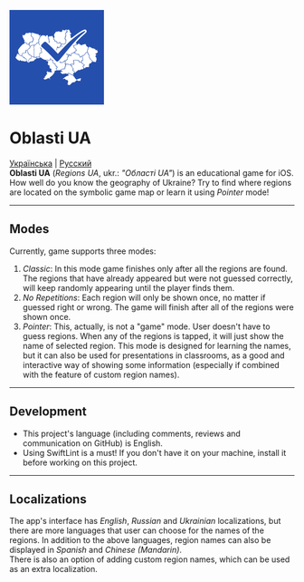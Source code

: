 ![logo](https://github.com/artem-y/oblasti_ua/raw/master/Oblasti%20UA/Assets.xcassets/AppIcon.appiconset/UkraineIcon_83.5@2x.png)
# Oblasti UA

[Українська](https://github.com/artem-y/oblasti_ua/blob/master/README.uk.md) | [Русский](https://github.com/artem-y/oblasti_ua/blob/master/README.ru.md)  
**Oblasti UA** (*Regions UA*, ukr.: *"Області UA"*) is an educational game for iOS.  
How well do you know the geography of Ukraine? Try to find where regions are located on the symbolic game map or learn it using *Pointer* mode!

---
## Modes
Currently, game supports three modes:  

1. *Classic*: In this mode game finishes only after all the regions are found. The regions that have already appeared but were not guessed correctly, will keep randomly appearing until the player finds them. 
2. *No Repetitions*: Each region will only be shown once, no matter if guessed right or wrong. The game will finish after all of the regions were shown once.
3. *Pointer*: This, actually, is not a "game" mode. User doesn't have to guess regions. When any of the regions is tapped, it will just show the name of selected region. This mode is designed for learning the names, but it can also be used for presentations in classrooms, as a good and interactive way of showing some information (especially if combined with the feature of custom region names).  

---
## Development
* This project's language (including comments, reviews and communication on GitHub) is English.
* Using SwiftLint is a must! If you don't have it on your machine, install it before working on this project.

---
## Localizations
The app's interface has *English*, *Russian* and *Ukrainian* localizations, but there are more languages that user can choose for the names of the regions. 
In addition to the above languages, region names can also be displayed in *Spanish* and *Chinese (Mandarin)*.  
There is also an option of adding custom region names, which can be used as an extra localization.


